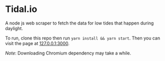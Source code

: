 # Tidal.io

A node js web scraper to fetch the data for low tides that happen during daylight.

To run, clone this repo then run `yarn install && yarn start`. 
Then you can visit the page at [127.0.0.1:3000](127.0.0.1:3000).

*Note*: Downloading Chromium dependency may take a while.
